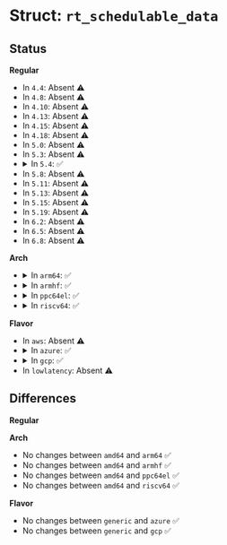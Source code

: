 # Struct: <code>rt_schedulable_data</code>

## Status
<b>Regular</b>
<ul>
<li>
In <code>4.4</code>: Absent ⚠️
</li>
<li>
In <code>4.8</code>: Absent ⚠️
</li>
<li>
In <code>4.10</code>: Absent ⚠️
</li>
<li>
In <code>4.13</code>: Absent ⚠️
</li>
<li>
In <code>4.15</code>: Absent ⚠️
</li>
<li>
In <code>4.18</code>: Absent ⚠️
</li>
<li>
In <code>5.0</code>: Absent ⚠️
</li>
<li>
In <code>5.3</code>: Absent ⚠️
</li>
<li>
<details>
<summary>In <code>5.4</code>: ✅</summary>

```c
struct rt_schedulable_data {
    struct task_group *tg;
    u64 rt_period;
    u64 rt_runtime;
};
```
</details>
</li>
<li>
In <code>5.8</code>: Absent ⚠️
</li>
<li>
In <code>5.11</code>: Absent ⚠️
</li>
<li>
In <code>5.13</code>: Absent ⚠️
</li>
<li>
In <code>5.15</code>: Absent ⚠️
</li>
<li>
In <code>5.19</code>: Absent ⚠️
</li>
<li>
In <code>6.2</code>: Absent ⚠️
</li>
<li>
In <code>6.5</code>: Absent ⚠️
</li>
<li>
In <code>6.8</code>: Absent ⚠️
</li>
</ul>
<b>Arch</b>
<ul>
<li>
<details>
<summary>In <code>arm64</code>: ✅</summary>

```c
struct rt_schedulable_data {
    struct task_group *tg;
    u64 rt_period;
    u64 rt_runtime;
};
```
</details>
</li>
<li>
<details>
<summary>In <code>armhf</code>: ✅</summary>

```c
struct rt_schedulable_data {
    struct task_group *tg;
    u64 rt_period;
    u64 rt_runtime;
};
```
</details>
</li>
<li>
<details>
<summary>In <code>ppc64el</code>: ✅</summary>

```c
struct rt_schedulable_data {
    struct task_group *tg;
    u64 rt_period;
    u64 rt_runtime;
};
```
</details>
</li>
<li>
<details>
<summary>In <code>riscv64</code>: ✅</summary>

```c
struct rt_schedulable_data {
    struct task_group *tg;
    u64 rt_period;
    u64 rt_runtime;
};
```
</details>
</li>
</ul>
<b>Flavor</b>
<ul>
<li>
In <code>aws</code>: Absent ⚠️
</li>
<li>
<details>
<summary>In <code>azure</code>: ✅</summary>

```c
struct rt_schedulable_data {
    struct task_group *tg;
    u64 rt_period;
    u64 rt_runtime;
};
```
</details>
</li>
<li>
<details>
<summary>In <code>gcp</code>: ✅</summary>

```c
struct rt_schedulable_data {
    struct task_group *tg;
    u64 rt_period;
    u64 rt_runtime;
};
```
</details>
</li>
<li>
In <code>lowlatency</code>: Absent ⚠️
</li>
</ul>

## Differences
<b>Regular</b>
<ul>
</ul>
<b>Arch</b>
<ul>
<li>
No changes between <code>amd64</code> and <code>arm64</code> ✅
</li>
<li>
No changes between <code>amd64</code> and <code>armhf</code> ✅
</li>
<li>
No changes between <code>amd64</code> and <code>ppc64el</code> ✅
</li>
<li>
No changes between <code>amd64</code> and <code>riscv64</code> ✅
</li>
</ul>
<b>Flavor</b>
<ul>
<li>
No changes between <code>generic</code> and <code>azure</code> ✅
</li>
<li>
No changes between <code>generic</code> and <code>gcp</code> ✅
</li>
</ul>
